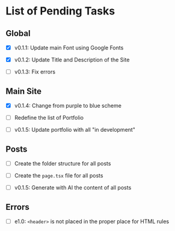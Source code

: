 # List of Pending Tasks 

## Global

- [x] v0.1.1: Update main Font using Google Fonts 
- [x] v0.1.2: Update Title and Description of the Site
- [ ] v0.1.3: Fix errors


## Main Site

- [x] v0.1.4: Change from purple to blue scheme
- [ ] Redefine the list of Portfolio
- [ ] v0.1.5: Update portfolio with all "in development"


## Posts 

- [ ] Create the folder structure for all posts
- [ ] Create the `page.tsx` file for all posts 
- [ ] v0.1.5: Generate with AI the content of all posts 


## Errors

- [ ] e1.0: `<header>` is not placed in the proper place for HTML rules